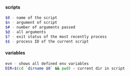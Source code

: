 #### scripts
```bash
$0 - name of the script
$n - argument of script
$# - number of arguments passed
$@ - all arguments
$? - exit status of the most recently process
$$ - process ID of the current script
```

#### variables
```bash
evn - shows all defined env variables
DIR=$(cd `dirname $0` && pwd) - current dir in script
```

